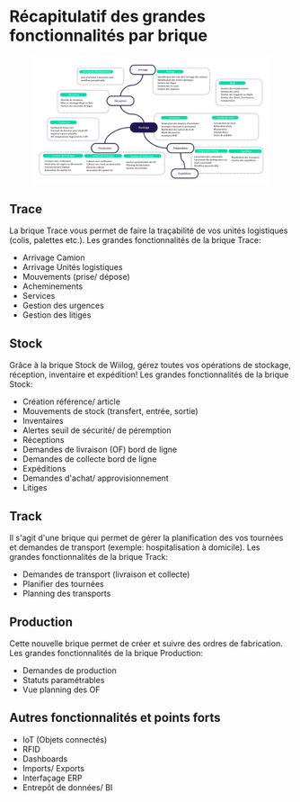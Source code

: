 # Récapitulatif des grandes fonctionnalités par brique

<figure><img src="../.gitbook/assets/image.png" alt=""><figcaption></figcaption></figure>

## **Trace**

La brique Trace vous permet de faire la traçabilité de vos unités logistiques (colis, palettes etc.). Les grandes fonctionnalités de la brique Trace:

* Arrivage Camion
* Arrivage Unités logistiques
* Mouvements (prise/ dépose)
* Acheminements
* Services
* Gestion des urgences
* Gestion des litiges

## **Stock**

Grâce à la brique Stock de Wiilog, gérez toutes vos opérations de stockage, réception, inventaire et expédition! Les grandes fonctionnalités de la brique Stock:

* Création référence/ article
* Mouvements de stock (transfert, entrée, sortie)
* Inventaires
* Alertes seuil de sécurité/ de péremption
* Réceptions
* Demandes de livraison (OF) bord de ligne
* Demandes de collecte bord de ligne
* Expéditions
* Demandes d'achat/ approvisionnement
* Litiges

## **Track**

Il s'agit d'une brique qui permet de gérer la planification des vos tournées et demandes de transport (exemple: hospitalisation à domicile). Les grandes fonctionnalités de la brique Track:

* Demandes de transport (livraison et collecte)
* Planifier des tournées
* Planning des transports

## Production

Cette nouvelle brique permet de créer et suivre des ordres de fabrication. Les grandes fonctionnalités de la brique Production:

* Demandes de production
* Statuts paramétrables
* Vue planning des OF

## **Autres fonctionnalités et points forts**

* IoT (Objets connectés)
* RFID
* Dashboards
* Imports/ Exports
* Interfaçage ERP
* Entrepôt de données/ BI
